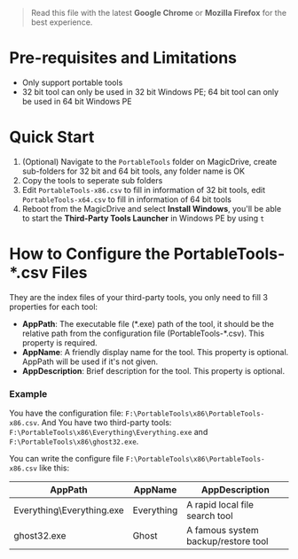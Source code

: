 > Read this file with the latest **Google Chrome** or **Mozilla Firefox** for the best experience.

# Pre-requisites and Limitations

* Only support portable tools
* 32 bit tool can only be used in 32 bit Windows PE; 64 bit tool can only be used in 64 bit Windows PE

# Quick Start

1. (Optional) Navigate to the `PortableTools` folder on MagicDrive, create sub-folders for 32 bit and 64 bit tools, any folder name is OK
2. Copy the tools to seperate sub folders
3. Edit `PortableTools-x86.csv` to fill in information of 32 bit tools, edit `PortableTools-x64.csv` to fill in information of 64 bit tools
4. Reboot from the MagicDrive and select **Install Windows**, you'll be able to start the **Third-Party Tools Launcher** in Windows PE by using `t`

# How to Configure the PortableTools-*.csv Files

They are the index files of your third-party tools, you only need to fill 3 properties for each tool:

* **AppPath**: The executable file (\*.exe) path of the tool, it should be the relative path from the configuration file (PortableTools-\*.csv). This property is required.
* **AppName**: A friendly display name for the tool. This property is optional. AppPath will be used if it's not given.
* **AppDescription**: Brief description for the tool. This property is optional.

### Example

You have the configuration file: `F:\PortableTools\x86\PortableTools-x86.csv`. And You have two third-party tools: `F:\PortableTools\x86\Everything\Everything.exe` and `F:\PortableTools\x86\ghost32.exe`.

You can write the configure file `F:\PortableTools\x86\PortableTools-x86.csv` like this:

| AppPath                    | AppName    | AppDescription                      |
|----------------------------|------------|-------------------------------------|
| Everything\\Everything.exe | Everything | A rapid local file search tool      |
| ghost32.exe                | Ghost      | A famous system backup/restore tool |
